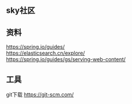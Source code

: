 ## sky社区

## 资料
https://spring.io/guides/    
https://elasticsearch.cn/explore/                        
https://spring.io/guides/gs/serving-web-content/

## 工具
git下载 https://git-scm.com/